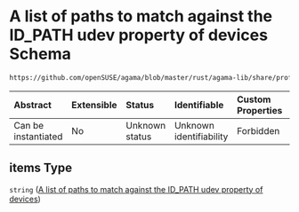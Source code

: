 # A list of paths to match against the ID\_PATH udev property of devices Schema

```txt
https://github.com/openSUSE/agama/blob/master/rust/agama-lib/share/profile.schema.json#/properties/network/properties/connections/items/properties/match/properties/path/items
```



| Abstract            | Extensible | Status         | Identifiable            | Custom Properties | Additional Properties | Access Restrictions | Defined In                                                          |
| :------------------ | :--------- | :------------- | :---------------------- | :---------------- | :-------------------- | :------------------ | :------------------------------------------------------------------ |
| Can be instantiated | No         | Unknown status | Unknown identifiability | Forbidden         | Allowed               | none                | [profile.schema.json\*](profile.schema.json "open original schema") |

## items Type

`string` ([A list of paths to match against the ID\_PATH udev property of devices](profile-properties-network-settings-properties-network-connections-to-be-defined-items-properties-match-settings-properties-path-a-list-of-paths-to-match-against-the-id_path-udev-property-of-devices.md))
